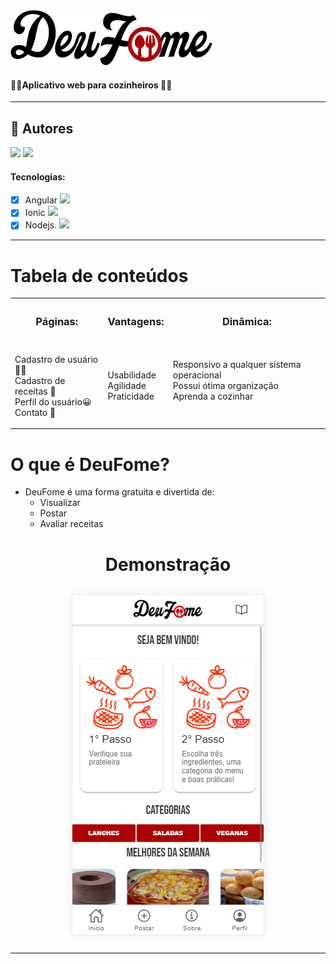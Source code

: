 
  <img src="https://github.com/lucasborba111/deufome_db/blob/master/src/assets/logo.png"/>
  <h4>👩‍🍳Aplicativo web para cozinheiros 👨‍🍳</h4>

---------------------

   
 ## 🦸 Autores

<a href="https://github.com/DedeApenas"><img src="https://github.com/DedeApenas/forREADME/blob/main/Group%203%20(1).png"></a>
<a href="https://github.com/lucasborba111"><img src="https://github.com/DedeApenas/forREADME/blob/main/Group%203%20(2).png"></a>

#### Tecnologias: 
- [x] Angular <img src="https://cdn.icon-icons.com/icons2/2107/PNG/512/file_type_angular_icon_130754.png" height="25px" >
- [x] Ionic  <img src="https://ionicframework.com/img/meta/logo.png" height="25px" >
- [x] Nodejs. <img src="https://icons-for-free.com/iconfiles/png/512/install+javascript+js+node+npm+tools+icon-1320165731324625592.png" height="25px" >

---------------------
  
Tabela de conteúdos
=================
  
</table>
      <table style="width:100%">
  <tr>
    <th><h3>Páginas:<h3></th>
    <th><h3>Vantagens:<h3></th>
      <th><h3>Dinâmica:<h3></th>
  </tr>
  <tr>
    <td>  <p>
    Cadastro de usuário 👨‍🍳<br>
    Cadastro de receitas 📝<br>
    Perfil do usuário😀<br>
    Contato 📱
    </p></td>
     <td>  <p>
       Usabilidade<br>
       Agilidade<br>
       Praticidade<br>
    </p></td>
    <td>  <p>
       Responsivo a qualquer sistema operacional<br>
       Possui ótima organização<br>
       Aprenda a cozinhar<br>
       <br>
    </p></td>
  </tr>
  
</table>
      
O que é DeuFome?
=================

<!--ts-->
   * DeuFome é uma forma gratuita e divertida de:
      * Visualizar 
      * Postar 
      * Avaliar receitas
<!--te-->
      
      
      
<h1 align="center">
    Demonstração
</h1>
<p align="center"><img src="https://github.com/lucasborba111/deufome_db/blob/master/src/assets/Capturar.PNG"/><p>
      
---

